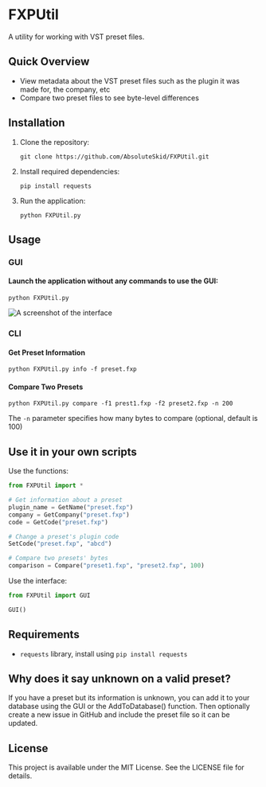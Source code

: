 # FXPUtil
A utility for working with VST preset files.

## Quick Overview
- View metadata about the VST preset files such as the plugin it was made for, the company, etc 
- Compare two preset files to see byte-level differences

## Installation

1. Clone the repository:
   ```
   git clone https://github.com/AbsoluteSkid/FXPUtil.git
   ```

2. Install required dependencies:
   ```
   pip install requests
   ```

3. Run the application:
   ```
   python FXPUtil.py
   ```

## Usage

### GUI
#### Launch the application without any commands to use the GUI:
```
python FXPUtil.py
```
![A screenshot of the interface](https://github.com/user-attachments/assets/7469c5b6-f824-456d-9705-de3aa4c8e125)

### CLI
#### Get Preset Information
```
python FXPUtil.py info -f preset.fxp
```

#### Compare Two Presets
```
python FXPUtil.py compare -f1 prest1.fxp -f2 preset2.fxp -n 200
```
The `-n` parameter specifies how many bytes to compare (optional, default is 100)

## Use it in your own scripts
Use the functions:
```python
from FXPUtil import *

# Get information about a preset
plugin_name = GetName("preset.fxp")
company = GetCompany("preset.fxp")
code = GetCode("preset.fxp")

# Change a preset's plugin code
SetCode("preset.fxp", "abcd")

# Compare two presets' bytes
comparison = Compare("preset1.fxp", "preset2.fxp", 100)
```

Use the interface:
```python
from FXPUtil import GUI

GUI()
```

## Requirements
- `requests` library, install using `pip install requests`

## Why does it say unknown on a valid preset?

If you have a preset but its information is unknown, you can add it to your database using the GUI or the AddToDatabase() function. Then optionally create a new issue in GitHub and include the preset file so it can be updated.

## License

This project is available under the MIT License. See the LICENSE file for details.

